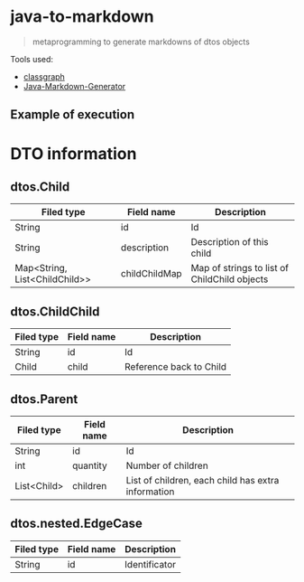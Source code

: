 # java-to-markdown

> metaprogramming to generate markdowns of dtos objects


Tools used:
- [classgraph](https://github.com/classgraph)
- [Java-Markdown-Generator](https://github.com/Steppschuh/Java-Markdown-Generator)

## Example of execution

DTO information
===============

dtos.Child
----------

| Filed type                      | Field name    | Description                                  |
| ------------------------------- | ------------- | -------------------------------------------- |
| String                          | id            | Id                                           |
| String                          | description   | Description of this child                    |
| Map\<String, List\<ChildChild>> | childChildMap | Map of strings to list of ChildChild objects |

dtos.ChildChild
---------------

| Filed type | Field name | Description             |
| ---------- | ---------- | ----------------------- |
| String     | id         | Id                      |
| Child      | child      | Reference back to Child |

dtos.Parent
-----------

| Filed type   | Field name | Description                                        |
| ------------ | ---------- | -------------------------------------------------- |
| String       | id         | Id                                                 |
| int          | quantity   | Number of children                                 |
| List\<Child> | children   | List of children, each child has extra information |

dtos.nested.EdgeCase
--------------------

| Filed type | Field name | Description   |
| ---------- | ---------- | ------------- |
| String     | id         | Identificator |


